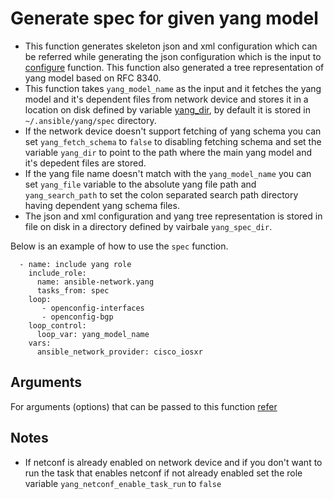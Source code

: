 # Generate spec for given yang model
* This function generates skeleton json and xml configuration which can be referred while generating
the json configuration which is the input to [configure](https://github.com/ansible-network/yang/blob/devel/docs/tasks/configure.md) function.
This function also generated a tree representation of yang model based on RFC 8340.
* This function takes `yang_model_name` as the input and it fetches the yang model and it's
dependent files from network device and stores it in a location on disk defined by variable [yang_dir](https://github.com/ansible-network/yang/blob/devel/meta/spec_options.yml),
by default it is stored in `~/.ansible/yang/spec` directory.
* If the network device doesn't support fetching of yang schema you can set `yang_fetch_schema` to `false` to disabling
fetching schema and set the variable `yang_dir` to point to the path where the main yang model and it's depedent files are stored.
* If the yang file name doesn't match with the `yang_model_name` you can set `yang_file` variable to the absolute yang file path
and `yang_search_path` to set the colon separated search path directory having dependent yang schema files.
* The json and xml configuration and yang tree representation is stored in file on disk in a directory
defined by vairbale `yang_spec_dir`.

Below is an example of how to use the `spec` function.

```
  - name: include yang role
    include_role:
      name: ansible-network.yang
      tasks_from: spec
    loop:
       - openconfig-interfaces
       - openconfig-bgp
    loop_control:
      loop_var: yang_model_name
    vars:
      ansible_network_provider: cisco_iosxr
```


## Arguments

For arguments (options) that can be passed to this function [refer](https://github.com/ansible-network/yang/blob/devel/meta/spec_options.yml)

## Notes

* If netconf is already enabled on network device and if you don't want to run the task that
enables netconf if not already enabled set the role variable `yang_netconf_enable_task_run` to `false`
